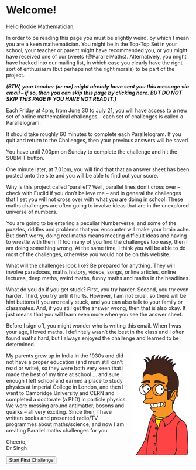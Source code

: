 # Welcome!
 
Hello Rookie Mathematician,
 
In order to be reading this page you must be slightly weird, by which I mean you are a keen mathematician. You might be in the Top-Top Set in your school, your teacher or parent might have recommended you, or you might have received one of our tweets (@ParallelMaths). Alternatively, you might have hacked into our mailing list, in which case you clearly have the right sort of enthusiasm (but perhaps not the right morals) to be part of the project.
 
_**(BTW, your teacher (or me) might already have sent you this message via email – if so, then you can skip this page by clicking here. BUT DO NOT SKIP THIS PAGE IF YOU HAVE NOT READ IT.)**_
 
Each Friday at 4pm, from June 30 to July 21, you will have access to a new set of online mathematical challenges – each set of challenges is called a Parallelogram. 
 
It should take roughly 60 minutes to complete each Parallelogram. If you quit and return to the Challenges, then your previous answers will be saved 
 
You have until 7.00pm on Sunday to complete the challenge and hit the SUBMIT button.
 
One minute later, at 7.01pm, you will find that that an answer sheet has been posted onto the site and you will be able to find out your score.
 
Why is this project called ‘parallel’? Well, parallel lines don’t cross over – check with Euclid if you don’t believe me – and in general the challenges that I set you will not cross over with what you are doing in school. These maths challenges are often going to involve ideas that are in the unexplored universe of numbers. 
 
You are going to be entering a peculiar Numberverse, and some of the puzzles, riddles and problems that you encounter will make your brain ache. But don’t worry, doing real maths means meeting difficult ideas and having to wrestle with them. If too many of you find the challenges too easy, then I am doing something wrong. At the same time, I think you will be able to do most of the challenges, otherwise you would not be on this website.
 
What will the challenges look like? Be prepared for anything. They will involve paradoxes, maths history, videos, songs, online articles, online lectures, deep maths, weird maths, funny maths and maths in the headlines.
 
What do you do if you get stuck? First, you try harder. Second, you try even harder. Third, you try until it hurts. However, I am not cruel, so there will be hint buttons if you are really stuck, and you can also talk to your family or classmates. And, if you still get the answer wrong, then that is also okay. It just means that you will learn even more when you see the answer sheet.

Before I sign off, you might wonder who is writing this email. 
When I was your age, I loved maths. I definitely wasn’t the best in the class and I often found maths hard, but I always enjoyed the challenge and learned to be determined.

<img src="/images/misc/simon-simpsons.png" width=160 height=280 style="float: right; margin-left: 0.5rem"/>

My parents grew up in India in the 1930s and did not have a proper education (and mum still can’t read or write), so they were both very keen that I made the best of my time at school … and sure enough I left school and earned a place to study physics at Imperial College in London, and then I went to Cambridge University and CERN and completed a doctorate (a PhD) in particle physics. We were messing around antimatter, bosons and quarks – all very exciting. Since then, I have written books and presented radio/TV programmes about maths/science, and now I am creating Parallel maths challenges for you.
 
Cheerio,  
Dr Singh

<form action="/1-maths-jokes" method="GET">
  <button type="submit">Start First Challenge</button>
</form>
